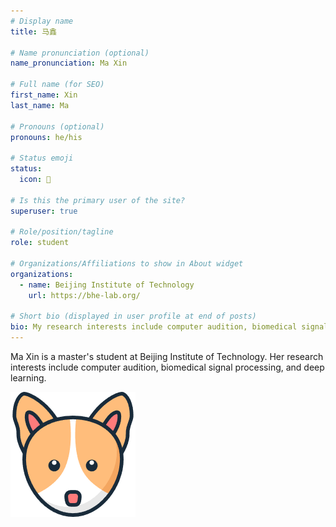 ```yaml
---
# Display name
title: 马鑫

# Name pronunciation (optional)
name_pronunciation: Ma Xin

# Full name (for SEO)
first_name: Xin
last_name: Ma

# Pronouns (optional)
pronouns: he/his

# Status emoji
status:
  icon: 📙

# Is this the primary user of the site?
superuser: true

# Role/position/tagline
role: student 

# Organizations/Affiliations to show in About widget
organizations:
  - name: Beijing Institute of Technology
    url: https://bhe-lab.org/

# Short bio (displayed in user profile at end of posts)
bio: My research interests include computer audition, biomedical signal processing, deep learning, and more.
---
```

Ma Xin is a master's student at Beijing Institute of Technology. Her research interests include computer audition, biomedical signal processing, and deep learning.

![](./icon.png)
